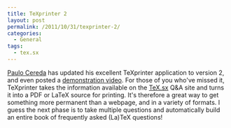 ```yaml
---
title: TeXprinter 2
layout: post
permalink: /2011/10/31/texprinter-2/
categories:
  - General
tags:
  - tex.sx
---
```

[Paulo Cereda](https://tex.stackexchange.com/users/3094/paulo-cereda) has updated his excellent TeXprinter application to version 2, and even posted a [demonstration video](http://vimeo.com/31378263). For those of you who've missed it, TeXprinter takes the information available on the [TeX.sx](https://tex.stackexchange.com/) Q&A site and turns it into a  PDF or LaTeX source for printing. It's therefore a great way to get something more permanent than a webpage, and in a variety of formats. I guess the next phase is to take multiple questions and automatically build an entire book of frequently asked (La)TeX questions!
